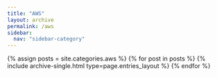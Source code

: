 ```yaml
---
title: "AWS"
layout: archive
permalink: /aws
sidebar:
  nav: "sidebar-category"
---
```



{% assign posts = site.categories.aws %}
{% for post in posts %} {% include archive-single.html type=page.entries_layout %} {% endfor %}